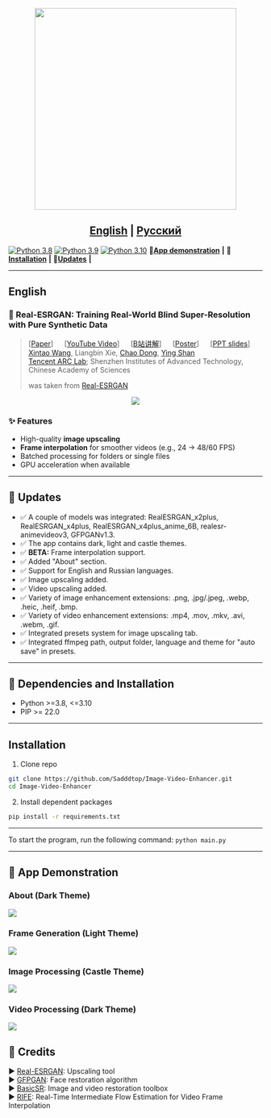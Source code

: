 <p align="center">
  <img src="assets/logo.png" height=400>
</p>

## <div align="center"><b><a href="README.md">English</a> | <a href="README_RU.md">Русский</a></b></div>
[![Python 3.8](https://img.shields.io/badge/python-3.8-blue.svg?logo=python&logoColor=white)](https://www.python.org/downloads/release/python-380/)
[![Python 3.9](https://img.shields.io/badge/python-3.9-blue.svg?logo=python&logoColor=white)](https://www.python.org/downloads/release/python-390/)
[![Python 3.10](https://img.shields.io/badge/python-3.10-blue.svg?logo=python&logoColor=white)](https://www.python.org/downloads/release/python-3100/)
👀[**App demonstration**](#-app-demonstration) **|** 🔧[**Installation**](#-dependencies-and-installation) **|** 🚩[**Updates**](#-updates) **|** 

---

## English

### 📖 Real-ESRGAN: Training Real-World Blind Super-Resolution with Pure Synthetic Data

> [[Paper](https://arxiv.org/abs/2107.10833)] &emsp; [[YouTube Video](https://www.youtube.com/watch?v=fxHWoDSSvSc)] &emsp; [[B站讲解](https://www.bilibili.com/video/BV1H34y1m7sS/)] &emsp; [[Poster](https://xinntao.github.io/projects/RealESRGAN_src/RealESRGAN_poster.pdf)] &emsp; [[PPT slides](https://docs.google.com/presentation/d/1QtW6Iy8rm8rGLsJ0Ldti6kP-7Qyzy6XL/edit?usp=sharing&ouid=109799856763657548160&rtpof=true&sd=true)]<br>
> [Xintao Wang](https://xinntao.github.io/), Liangbin Xie, [Chao Dong](https://scholar.google.com.hk/citations?user=OSDCB0UAAAAJ), [Ying Shan](https://scholar.google.com/citations?user=4oXBp9UAAAAJ&hl=en) <br>
> [Tencent ARC Lab](https://arc.tencent.com/en/ai-demos/imgRestore); Shenzhen Institutes of Advanced Technology, Chinese Academy of Sciences
>
> was taken from [Real-ESRGAN](https://github.com/xinntao/Real-ESRGAN)

<p align="center">
  <img src="assets/teaser.jpg">
</p>

### ✨ Features
- High-quality **image upscaling**
- **Frame interpolation** for smoother videos (e.g., 24 → 48/60 FPS)
- Batched processing for folders or single files
- GPU acceleration when available

---

## 🚩 Updates

- ✅ A couple of models was integrated: RealESRGAN_x2plus, RealESRGAN_x4plus, RealESRGAN_x4plus_anime_6B, realesr-animevideov3, GFPGANv1.3.
- ✅ The app contains dark, light and castle themes.
- ✅ **BETA:** Frame interpolation support.
- ✅ Added "About" section.
- ✅ Support for English and Russian languages.
- ✅ Image upscaling added.
- ✅ Video upscaling added.
- ✅ Variety of image enhancement extensions: .png, .jpg/.jpeg, .webp, .heic, .heif, .bmp.
- ✅ Variety of video enhancement extensions: .mp4, .mov, .mkv, .avi, .webm, .gif.
- ✅ Integrated presets system for image upscaling tab.
- ✅ Integrated ffmpeg path, output folder, language and theme for "auto save" in presets.

---

## 🔧 Dependencies and Installation

- Python >=3.8, <=3.10
- PIP >= 22.0

---

## Installation

1. Clone repo
```bash
git clone https://github.com/Sadddtop/Image-Video-Enhancer.git
cd Image-Video-Enhancer
````

2. Install dependent packages

```bash
pip install -r requirements.txt
```

---

To start the program, run the following command: ```python main.py```

---

## 👀 App Demonstration

### About (Dark Theme)
<p>
  <img src="assets/screenshots/About (dark theme).png">
</p>

### Frame Generation (Light Theme)
<p>
  <img src="assets/screenshots/Frame generation (light theme).png">
</p>

### Image Processing (Castle Theme)
<p>
  <img src="assets/screenshots/Image processing (castle theme).png">
</p>

### Video Processing (Dark Theme)
<p>
  <img src="assets/screenshots/Video processing (dark theme).png">
</p>

## 📖 Credits

▶️ [Real-ESRGAN](https://github.com/xinntao/Real-ESRGAN): Upscaling tool <br>
▶️ [GFPGAN](https://github.com/TencentARC/GFPGAN): Face restoration algorithm <br>
▶️ [BasicSR](https://github.com/xinntao/BasicSR):  Image and video restoration toolbox <br>
▶️ [RIFE](https://github.com/hzwer/ECCV2022-RIFE): Real-Time Intermediate Flow Estimation for Video Frame Interpolation <br>